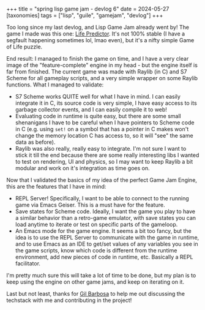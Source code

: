+++
title = "spring lisp game jam - devlog 6"
date = 2024-05-27
[taxonomies]
tags = ["lisp", "guile", "gamejam", "devlog"]
+++

Too long since my last devlog, and Lisp Game Jam already went by! The game I made was this one: [Life Predictor](https://illusion-fisherman.itch.io/life-predictor). It's not 100% stable (I have a segfault happening sometimes lol, lmao even), but it's a nifty simple Game of Life puzzle.

End result: I managed to finish the game on time, and I have a very clear image of the "feature-complete" engine in my head - but the engine itself is far from finished. The current game was made with Raylib (in C) and S7 Scheme for all gameplay scripts, and a very simple wrapper on some Raylib functions. What I managed to validate:

- S7 Scheme works QUITE well for what I have in mind. I can easily integrate it in C, its source code is very simple, I have easy access to its garbage collector events, and I can easily compile it to web!
- Evaluating code in runtime is quite easy, but there are some small shenanigans I have to be careful when I have pointers to Scheme code in C (e.g. using `set!` on a symbol that has a pointer in C makes won't change the memory location C has access to, so it will "see" the same data as before).
- Raylib was also really, really easy to integrate. I'm not sure I want to stick it till the end because there are some really interesting libs I wanted to test on rendering, UI and physics, so I may want to keep Raylib a bit modular and work on it's integration as time goes on.

Now that I validated the basics of my idea of the perfect Game Jam Engine, this are the features that I have in mind:

- REPL Server! Specifically, I want to be able to connect to the running game via Emacs Geiser. This is a must have for the feature.
- Save states for Scheme code. Ideally, I want the game you play to have a similar behavior than a retro-game emulator, with save states you can load anytime to iterate or test on specific parts of the gameloop.
- An Emacs mode for the game engine. It seems a bit too fancy, but the idea is to use the REPL Server to communicate with the game in runtime, and to use Emacs as an IDE to get/set values of any variables you see in the game scripts, know which code is different from the runtime environment, add new pieces of code in runtime, etc. Basically a REPL facilitator.

I'm pretty much sure this will take a lot of time to be done, but my plan is to keep using the engine on other game jams, and keep on iterating on it.

Last but not least, thanks for [Gil Barbosa](https://github.com/gilzoide) to help me out discussing the techstack with me and contributing in the project!
